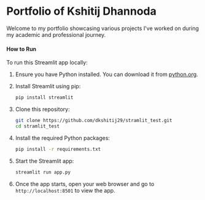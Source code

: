 
# Portfolio of Kshitij Dhannoda

Welcome to my portfolio showcasing various projects I've worked on during my academic and professional journey.


#### How to Run

To run this Streamlit app locally:

1. Ensure you have Python installed. You can download it from [python.org](https://www.python.org/).

2. Install Streamlit using pip:

   ```bash
   pip install streamlit
   ```

3. Clone this repository:

   ```bash
   git clone https://github.com/dkshitij29/stramlit_test.git
   cd stramlit_test
   ```

4. Install the required Python packages:

   ```bash
   pip install -r requirements.txt
   ```

5. Start the Streamlit app:

   ```bash
   streamlit run app.py
   ```

6. Once the app starts, open your web browser and go to `http://localhost:8501` to view the app.